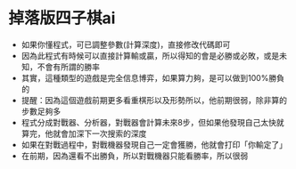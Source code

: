 # 掉落版四子棋ai

- 如果你懂程式，可已調整參數(計算深度)，直接修改代碼即可
- 因為此程式有時候可以直接計算輸或贏，所以得知的會是必勝或必敗，或是未知，不會有所謂的勝率
- 其實，這種類型的遊戲是完全信息博弈，如果算力夠，是可以做到100%勝負的
- 提醒：因為這個遊戲前期更多看重棋形以及形勢所以，他前期很弱，除非算的步數足夠多
- 程式分成對戰器、分析器，對戰器會計算未來8步，但如果他發現自己太快就算完，他就會加深下一次搜索的深度
- 如果在對戰過程中，對戰機器發現自己一定會獲勝，他就會打印「你輸定了」
- 在前期，因為還看不出勝負，所以對戰機器只能看勝率，所以很弱
